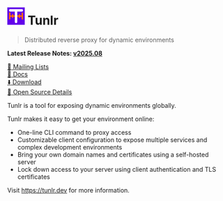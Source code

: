 # <img alt=logo src=tunlr.png width=40px> Tunlr

> Distributed reverse proxy for dynamic environments

**Latest Release Notes: [v2025.08](https://tunlr.dev/blog/whats-new-202508/)**

[:speech_balloon: Mailing Lists](https://tunlr.dev/docs/references/mailing-lists/)\
[:book: Docs](https://tunlr.dev/docs/)\
[:arrow_down: Download](https://tunlr.dev/docs/guides/install-tunlr/)\
[:eyes: Open Source Details](https://candid.dev/open-source)

Tunlr is a tool for exposing dynamic environments globally.

Tunlr makes it easy to get your environment online:

- One-line CLI command to proxy access
- Customizable client configuration to expose multiple services and complex development environments
- Bring your own domain names and certificates using a self-hosted server
- Lock down access to your server using client authentication and TLS certificates

Visit https://tunlr.dev for more information.
